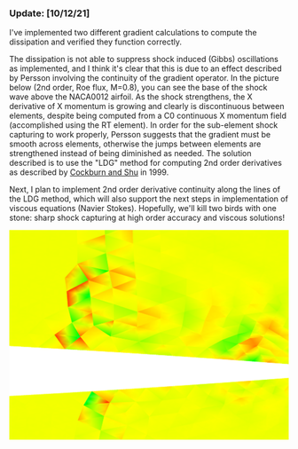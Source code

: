 ### Update: [10/12/21]

I've implemented two different gradient calculations to compute the dissipation and verified they function correctly.

The dissipation is not able to suppress shock induced (Gibbs) oscillations as implemented, and I think it's clear that this is due to an effect described by Persson involving the continuity of the gradient operator. In the picture below (2nd order, Roe flux, M=0.8), you can see the base of the shock wave above the NACA0012 airfoil. As the shock strengthens, the X derivative of X momentum is growing and clearly is discontinuous between elements, despite being computed from a C0 continuous X momentum field (accomplished using the RT element). In order for the sub-element shock capturing to work properly, Persson suggests that the gradient must be smooth across elements, otherwise the jumps between elements are strengthened instead of being diminished as needed. The solution described is to use the "LDG" method for computing 2nd order derivatives as described by [Cockburn and Shu](research/filters_and_flux_limiters/cockburn-shu-LDG-second-order-terms.pdf) in 1999.

Next, I plan to implement 2nd order derivative continuity along the lines of the LDG method, which will also support the next steps in implementation of viscous equations (Navier Stokes). Hopefully, we'll kill two birds with one stone: sharp shock capturing at high order accuracy and viscous solutions!

![](images/discontinuous-gradient-in-shock.PNG)


